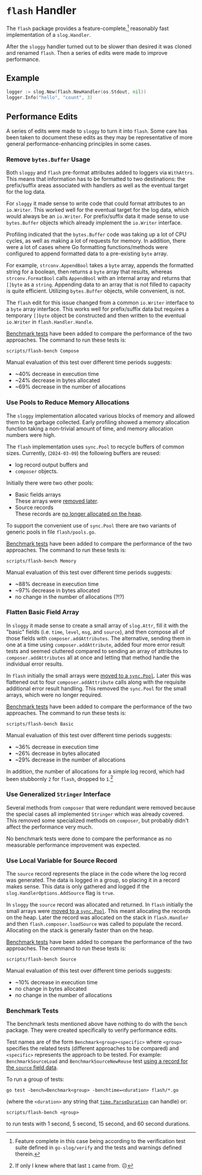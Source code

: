 # `flash` Handler

The `flash` package provides a feature-complete,[^1]
reasonably fast implementation of a `slog.Handler`.

After the `sloggy` handler turned out to be slower than desired it was cloned and renamed `flash`.
Then a series of edits were made to improve performance.

## Example

```go
logger := slog.New(flash.NewHandler(os.Stdout, nil))
logger.Info("hello", "count", 3)
```

## Performance Edits

A series of edits were made to `sloggy` to turn it into `flash`.
Some care has been taken to document these edits as they may be
representative of more general performance-enhancing principles in some cases.

### Remove `bytes.Buffer` Usage

Both `sloggy` and `flash` pre-format attributes added to loggers via `WithAttrs`.
This means that information has to be formatted to two destinations:
the prefix/suffix areas associated with handlers as well as
the eventual target for the log data.

For `sloggy` it made sense to write code that could format attributes to an `io.Writer`.
This worked well for the eventual target for the log data, which would always be an `io.Writer`.
For prefix/suffix data it made sense to use `bytes.Buffer` objects which
already implement the `io.Writer` interface.

Profiling indicated that the `bytes.Buffer` code was taking up a lot of CPU cycles,
as well as making a lot of requests for memory.
In addition, there were a lot of cases where Go formatting functions/methods
were configured to append formatted data to a pre-existing `byte` array.

For example, `strconv.AppendBool` takes a `byte` array,
appends the formatted string for a boolean, then returns a `byte` array that results,
whereas `strconv.FormatBool` calls `AppendBool` with an internal array and
returns that `[]byte` as a `string`.
Appending data to an array that is not filled to capacity is quite efficient.
Utilizing `bytes.Buffer` objects, while convenient, is not.

The `flash` edit for this issue changed from a common `io.Writer` interface to a `byte` array interface.
This works well for prefix/suffix data but requires a temporary `[]byte` object be
constructed and then written to the eventual `io.Writer` in `flash.Handler.Handle`.

[Benchmark tests](#benchmark-tests) have been added to compare the performance of the two approaches.
The command to run these tests is:
```
scripts/flash-bench Compose
```
Manual evaluation of this test over different time periods suggests:

* ~40% decrease in execution time
* ~24% decrease in bytes allocated
* ~69% decrease in the number of allocations

### Use Pools to Reduce Memory Allocations

The `sloggy` implementation allocated various blocks of memory and allowed them to be garbage collected.
Early profiling showed a memory allocation function taking a non-trivial amount of time,
and memory allocation numbers were high.

The `flash` implementation uses `sync.Pool` to recycle buffers of common sizes.
Currently, (`2024-03-09`) the following buffers are reused:

* log record output buffers and
* `composer` objects.

Initially there were two other pools:

* Basic fields arrays  
  These arrays were [removed later](#flatten-basic-field-array).
* Source records  
  These records are [no longer allocated on the heap](#use-local-variable-for-source-record).

To support the convenient use of `sync.Pool` there are two variants of
generic pools in file `flash/pools.go`.

[Benchmark tests](#benchmark-tests) have been added to compare the performance of the two approaches.
The command to run these tests is:
```
scripts/flash-bench Memory
```
Manual evaluation of this test over different time periods suggests:

* ~88% decrease in execution time
* ~97% decrease in bytes allocated
* no change in the number of allocations (?!?)

### Flatten Basic Field Array

In `sloggy` it made sense to create a small array of `slog.Attr`,
fill it with the "basic" fields (i.e. `time`, `level`, `msg`, and `source`),
and then compose all of those fields with `composer.addAttributes`.
The alternative, sending them in one at a time using `composer.addAttribute`,
added four more error result tests and seemed cluttered compared to
sending an array of attributes to `composer.addAttributes` all at once
and letting that method handle the individual error results.

In `flash` initially the small arrays were [moved to a `sync.Pool`](#use-pools-to-reduce-memory-allocations).
Later this was flattened out to four `composer.addAttribute` calls
along with the requisite additional error result handling.
This removed the `sync.Pool` for the small arrays, which were no longer required.

[Benchmark tests](#benchmark-tests) have been added to compare the performance of the two approaches.
The command to run these tests is:
```
scripts/flash-bench Basic
```
Manual evaluation of this test over different time periods suggests:

* ~36% decrease in execution time
* ~26% decrease in bytes allocated
* ~29% decrease in the number of allocations

In addition, the number of allocations for a simple log record,
which had been stubbornly `2` for `flash`, dropped to `1`.[^2]

### Use Generalized `Stringer` Interface

Several methods from `composer` that were redundant were removed because
the special cases all implemented `Stringer` which was already covered.
This removed some specialized methods on `composer`,
but probably didn't affect the performance very much.

No benchmark tests were done to compare the performance
as no measurable performance improvement was expected.

### Use Local Variable for Source Record

The `source` record represents the place in the code where the log record was generated.
The data is logged in a group, so placing it in a record makes sense.
This data is only gathered and logged if the `slog.HandlerOptions.AddSource` flag is `true`.

In `sloggy` the `source` record was allocated and returned.
In `flash` initially the small arrays were [moved to a `sync.Pool`](#use-pools-to-reduce-memory-allocations).
This meant allocating the records on the heap.
Later the record was allocated on the stack in `flash.Handler` and then
`flash.composer.loadSource` was called to populate the record.
Allocating on the stack is generally faster than on the heap.

[Benchmark tests](#benchmark-tests) have been added to compare the performance of the two approaches.
The command to run these tests is:
```
scripts/flash-bench Source
```
Manual evaluation of this test over different time periods suggests:

* ~10% decrease in execution time
* no change in bytes allocated
* no change in the number of allocations

### Benchmark Tests

The benchmark tests mentioned above have nothing to do with the `bench` package.
They were created specifically to verify performance edits.

Test names are of the form `Benchmark<group><specific>` where `<group>`
specifies the related tests (different approaches to be compared) and
`<specific>` represents the approach to be tested.
For example: `BenchmarkSourceLoad` and `BenchmarkSourceNewReuse`
test [using a record for the `source` field data](#use-local-variable-for-source-record).

To run a group of tests:
```
go test -bench=Benchmark<group> -benchtime=<duration> flash/*.go
```
(where the `<duration>` any string that
[`time.ParseDuration`](https://pkg.go.dev/time#ParseDuration) can handle) or:
```
scripts/flash-bench <group>
```
to run tests with 1 second, 5 second, 15 second, and 60 second durations.

[^1]: Feature complete in this case being according to the verification test suite
defined in `go-slog/verify` and the tests and warnings defined therein.

[^2]: If only I knew where that last `1` came from.  :frowning_face: